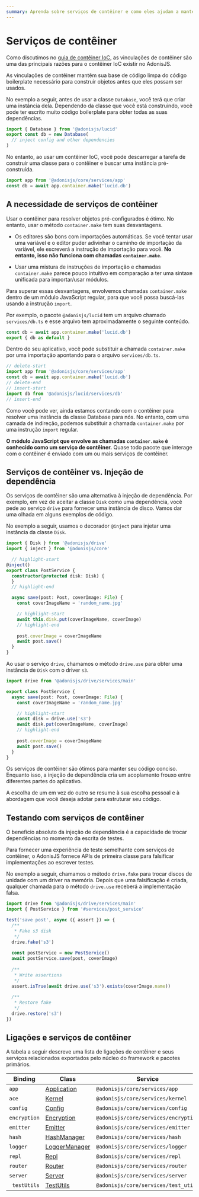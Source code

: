 ```yaml
---
summary: Aprenda sobre serviços de contêiner e como eles ajudam a manter sua base de código limpa e testável.
---
```


# Serviços de contêiner

Como discutimos no [guia de contêiner IoC](./dependency_injection.md#container-bindings), as vinculações de contêiner são uma das principais razões para o contêiner IoC existir no AdonisJS.

As vinculações de contêiner mantêm sua base de código limpa do código boilerplate necessário para construir objetos antes que eles possam ser usados.

No exemplo a seguir, antes de usar a classe `Database`, você terá que criar uma instância dela. Dependendo da classe que você está construindo, você pode ter escrito muito código boilerplate para obter todas as suas dependências.

```ts
import { Database } from '@adonisjs/lucid'
export const db = new Database(
  // inject config and other dependencies
)
```

No entanto, ao usar um contêiner IoC, você pode descarregar a tarefa de construir uma classe para o contêiner e buscar uma instância pré-construída.

```ts
import app from '@adonisjs/core/services/app'
const db = await app.container.make('lucid.db')
```

## A necessidade de serviços de contêiner

Usar o contêiner para resolver objetos pré-configurados é ótimo. No entanto, usar o método `container.make` tem suas desvantagens.

- Os editores são bons com importações automáticas. Se você tentar usar uma variável e o editor puder adivinhar o caminho de importação da variável, ele escreverá a instrução de importação para você. **No entanto, isso não funciona com chamadas `container.make`.**

- Usar uma mistura de instruções de importação e chamadas `container.make` parece pouco intuitivo em comparação a ter uma sintaxe unificada para importar/usar módulos.

Para superar essas desvantagens, envolvemos chamadas `container.make` dentro de um módulo JavaScript regular, para que você possa buscá-las usando a instrução `import`.

Por exemplo, o pacote `@adonisjs/lucid` tem um arquivo chamado `services/db.ts` e esse arquivo tem aproximadamente o seguinte conteúdo.

```ts
const db = await app.container.make('lucid.db')
export { db as default }
```

Dentro do seu aplicativo, você pode substituir a chamada `container.make` por uma importação apontando para o arquivo `services/db.ts`.

```ts
// delete-start
import app from '@adonisjs/core/services/app'
const db = await app.container.make('lucid.db')
// delete-end
// insert-start
import db from '@adonisjs/lucid/services/db'
// insert-end
```

Como você pode ver, ainda estamos contando com o contêiner para resolver uma instância da classe Database para nós. No entanto, com uma camada de indireção, podemos substituir a chamada `container.make` por uma instrução `import` regular.

**O módulo JavaScript que envolve as chamadas `container.make` é conhecido como um serviço de contêiner.** Quase todo pacote que interage com o contêiner é enviado com um ou mais serviços de contêiner.

## Serviços de contêiner vs. Injeção de dependência

Os serviços de contêiner são uma alternativa à injeção de dependência. Por exemplo, em vez de aceitar a classe `Disk` como uma dependência, você pede ao serviço `drive` para fornecer uma instância de disco. Vamos dar uma olhada em alguns exemplos de código.

No exemplo a seguir, usamos o decorador `@inject` para injetar uma instância da classe `Disk`.

```ts
import { Disk } from '@adonisjs/drive'
import { inject } from '@adonisjs/core'

  // highlight-start
@inject()
export class PostService {
  constructor(protected disk: Disk) {
  }
  // highlight-end  

  async save(post: Post, coverImage: File) {
    const coverImageName = 'random_name.jpg'

    // highlight-start
    await this.disk.put(coverImageName, coverImage)
    // highlight-end
    
    post.coverImage = coverImageName
    await post.save()
  }
}
```

Ao usar o serviço `drive`, chamamos o método `drive.use` para obter uma instância de `Disk` com o driver `s3`.

```ts
import drive from '@adonisjs/drive/services/main'

export class PostService {
  async save(post: Post, coverImage: File) {
    const coverImageName = 'random_name.jpg'

    // highlight-start
    const disk = drive.use('s3')
    await disk.put(coverImageName, coverImage)
    // highlight-end
    
    post.coverImage = coverImageName
    await post.save()
  }
}
```

Os serviços de contêiner são ótimos para manter seu código conciso. Enquanto isso, a injeção de dependência cria um acoplamento frouxo entre diferentes partes do aplicativo.

A escolha de um em vez do outro se resume à sua escolha pessoal e à abordagem que você deseja adotar para estruturar seu código.

## Testando com serviços de contêiner

O benefício absoluto da injeção de dependência é a capacidade de trocar dependências no momento da escrita de testes.

Para fornecer uma experiência de teste semelhante com serviços de contêiner, o AdonisJS fornece APIs de primeira classe para falsificar implementações ao escrever testes.

No exemplo a seguir, chamamos o método `drive.fake` para trocar discos de unidade com um driver na memória. Depois que uma falsificação é criada, qualquer chamada para o método `drive.use` receberá a implementação falsa.

```ts
import drive from '@adonisjs/drive/services/main'
import { PostService } from '#services/post_service'

test('save post', async ({ assert }) => {
  /**
   * Fake s3 disk
   */
  drive.fake('s3')
 
  const postService = new PostService()
  await postService.save(post, coverImage)
  
  /**
   * Write assertions
   */
  assert.isTrue(await drive.use('s3').exists(coverImage.name))
  
  /**
   * Restore fake
   */
  drive.restore('s3')
})
```

## Ligações e serviços de contêiner

A tabela a seguir descreve uma lista de ligações de contêiner e seus serviços relacionados exportados pelo núcleo do framework e pacotes primários.

<table>
  <thead>
    <tr>
      <th width="100px">Binding</th>
      <th width="140px">Class</th>
      <th>Service</th>
    </tr>
  </thead>
  <tbody>
    <tr>
      <td>
        <code>app</code>
      </td>
      <td>
        <a href="https://github.com/adonisjs/application/blob/main/src/application.ts">Application</a>
      </td>
      <td>
        <code>@adonisjs/core/services/app</code>
      </td>
    </tr>
    <tr>
      <td>
        <code>ace</code>
      </td>
      <td>
        <a href="https://github.com/adonisjs/core/blob/main/modules/ace/kernel.ts">Kernel</a>
      </td>
      <td>
        <code>@adonisjs/core/services/kernel</code>
      </td>
    </tr>
    <tr>
      <td>
        <code>config</code>
      </td>
      <td>
        <a href="https://github.com/adonisjs/config/blob/main/src/config.ts">Config</a>
      </td>
      <td>
        <code>@adonisjs/core/services/config</code>
      </td>
    </tr>
    <tr>
      <td>
        <code>encryption</code>
      </td>
      <td>
        <a href="https://github.com/adonisjs/encryption/blob/main/src/encryption.ts">Encryption</a>
      </td>
      <td>
        <code>@adonisjs/core/services/encryption</code>
      </td>
    </tr>
    <tr>
      <td>
        <code>emitter</code>
      </td>
      <td>
        <a href="https://github.com/adonisjs/events/blob/main/src/emitter.ts">Emitter</a>
      </td>
      <td>
        <code>@adonisjs/core/services/emitter</code>
      </td>
    </tr>
    <tr>
      <td>
        <code>hash</code>
      </td>
      <td>
        <a href="https://github.com/adonisjs/hash/blob/main/src/hash_manager.ts">HashManager</a>
      </td>
      <td>
        <code>@adonisjs/core/services/hash</code>
      </td>
    </tr>
    <tr>
      <td>
        <code>logger</code>
      </td>
      <td>
        <a href="https://github.com/adonisjs/logger/blob/main/src/logger_manager.ts">LoggerManager</a>
      </td>
      <td>
        <code>@adonisjs/core/services/logger</code>
      </td>
    </tr>
    <tr>
      <td>
        <code>repl</code>
      </td>
      <td>
        <a href="https://github.com/adonisjs/repl/blob/main/src/repl.ts">Repl</a>
      </td>
      <td>
        <code>@adonisjs/core/services/repl</code>
      </td>
    </tr>
    <tr>
      <td>
        <code>router</code>
      </td>
      <td>
        <a href="https://github.com/adonisjs/http-server/blob/main/src/router/main.ts">Router</a>
      </td>
      <td>
        <code>@adonisjs/core/services/router</code>
      </td>
    </tr>
    <tr>
      <td>
        <code>server</code>
      </td>
      <td>
        <a href="https://github.com/adonisjs/http-server/blob/main/src/server/main.ts">Server</a>
      </td>
      <td>
        <code>@adonisjs/core/services/server</code>
      </td>
    </tr>
    <tr>
      <td>
        <code> testUtils</code>
      </td>
      <td>
        <a href="https://github.com/adonisjs/core/blob/main/src/test_utils/main.ts">TestUtils</a>
      </td>
      <td>
        <code>@adonisjs/core/services/test_utils</code>
      </td>
    </tr>
  </tbody>
</table>
